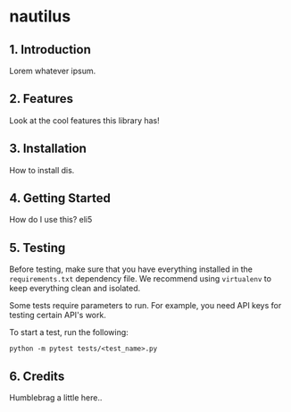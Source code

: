 # nautilus

## 1. Introduction

Lorem whatever ipsum.

## 2. Features

Look at the cool features this library has!

## 3. Installation

How to install dis.

## 4. Getting Started

How do I use this? eli5

## 5. Testing

Before testing, make sure that you have everything installed in the `requirements.txt` dependency file. We recommend using `virtualenv` to keep everything clean and isolated.

Some tests require parameters to run. For example, you need API keys for testing certain API's work.

To start a test, run the following:

```
python -m pytest tests/<test_name>.py
```

## 6. Credits

Humblebrag a little here..
